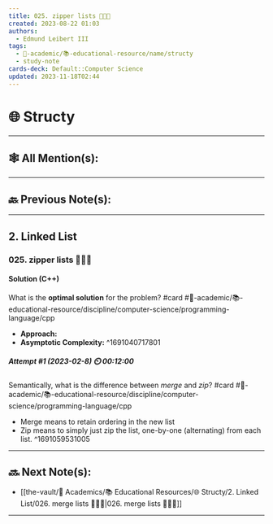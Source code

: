 ```yaml
---
title: 025. zipper lists 👨🏽‍💻
created: 2023-08-22 01:03
authors:
  - Edmund Leibert III
tags:
  - 🔴-academic/📚-educational-resource/name/structy
  - study-note
cards-deck: Default::Computer Science
updated: 2023-11-18T02:44
---
```


# 🌐 Structy

---

## 🕸️ All Mention(s): 

---

## 🔙 Previous Note(s):

---

## 2. Linked List

### **025. zipper lists 👨🏽‍💻**

#### Solution (C++)

What is the **optimal solution** for the problem? 
#card #🔴-academic/📚-educational-resource/discipline/computer-science/programming-language/cpp
- **Approach:**
- **Asymptotic Complexity:**
^1691040717801

##### **Attempt #1 (2023-02-8) ⏲️ 00:12:00**

Semantically, what is the difference between *merge* and *zip*? 
#card  #🔴-academic/📚-educational-resource/discipline/computer-science/programming-language/cpp
- Merge means to retain ordering in the new list
- Zip means to simply just zip the list, one-by-one (alternating) from each list.
^1691059531005



---

## 🔜 Next Note(s):
- [[the-vault/🔴 Academics/📚 Educational Resources/🌐 Structy/2. Linked List/026. merge lists 👨🏽‍💻|026. merge lists 👨🏽‍💻]]

---




